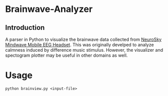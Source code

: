 # Brainwave-Analyzer
## Introduction
A parser in Python to visualize the brainwave data collected from [NeuroSky Mindwave Mobile EEG Headset](http://neurosky.com/biosensors/eeg-sensor/biosensors/). This was originally develped to analyze calmness induced by difference music stimulus. However, the visualizer and spectogram plotter may be useful in other domains as well.
# Usage
```
python brainview.py <input-file>
```
